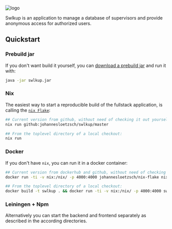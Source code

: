 ![logo](./frontend/public/favicon.ico)

Swlkup is an application to manage a database of supervisors and provide anonymous access for authorized users.

## Quickstart

### Prebuild jar

If you don't want build it yourself, you can [download a prebuild jar](https://github.com/johannesloetzsch/swlkup/releases/latest) and run it with:

```bash
java -jar swlkup.jar
```

### Nix

The easiest way to start a reproducible build of the fullstack application, is calling the [`nix Flake`](https://nixos.wiki/wiki/Flakes):

```bash
## Current version from github, without need of checking it out yourself:
nix run github:johannesloetzsch/swlkup/master

## From the toplevel directory of a local checkout:
nix run
```

### Docker

If you don't have `nix`, you can run it in a docker container:

```bash
## Current version from dockerhub and github, without need of checking it out yourself:
docker run -ti -v nix:/nix/ -p 4000:4000 johannesloetzsch/nix-flake nix run github:johannesloetzsch/swlkup/master

## From the toplevel directory of a local checkout:
docker build -t swlkup . && docker run -ti -v nix:/nix/ -p 4000:4000 swlkup
```

### Leiningen + Npm

Alternatively you can start the backend and frontend separately as described in the according directories.

